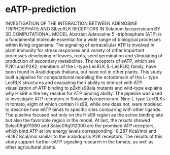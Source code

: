 # eATP-prediction
INVESTIGATION OF THE INTERACTION BETWEEN ADENOSINE TRIPHOSPHATE AND SlLecRLK RECEPTORS IN Solanum lycopersicum BY 3D COMPUTATIONAL MODEL
Abstract 
Adenosine 5'-triphosphate (ATP) is a fundamental molecule essential for a wide range of biological processes within living organisms. The signaling of extracellular ATP is involved in plant immunity for stress responses and variety of other important processes developing of leaves, roots, seed germination and stimulating of production of secondary metabolites. The receptors of eATP, which are P2K1 and P2K2, members of the L-type LecRLK (L-LecRLK) family, have been found in Arabidopsis thaliana, but have not in other plants. This study built a pipeline for computational modeling the ectodomain of the L- type LecRLK structures and evaluating their ability to interact with ATP. visualization of ATP binding to p2khis99ala mutants and wild-type explains why His99 is the key residue for ATP binding ability. The pipeline was used to investigate ATP receptors in Solanum lycopersicum. Nine L-type LecRLKs in tomato, eight of which contain His99, while one does not, were modeled to describe how eATP binds to specific sites comparing with other ligands. The pipeline focused not only on the His99 region as the active binding site but also the favorable region in the model. At last, the results showed Solyc09g011060 and Solyc09g012000 are the promised ATP receptors, which bind ATP at low energy levels corresponding -8.287 Kcal/mol and -8.187 Kcal/mol similar to the arabidopsis P2K receptors. The results of this study support further eATP signaling research in the tomato, as well as other agricultural plants.
